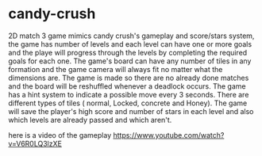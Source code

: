 # candy-crush
2D match 3 game mimics candy crush's gameplay and score/stars system, the game has number of levels and each level can
have one or more goals and the playe will progress through the levels by completing the required goals for each one.
The game's board can have any number of tiles in any formation and the game camera will always fit no matter what the dimensions are.
The game is made so there are no already done matches and the board will be reshuffled whenever a deadlock occurs.
The game has a hint system to indicate a possible move every 3 seconds.
There are different types of tiles ( normal, Locked, concrete and Honey).
The game will save the player's high score and number of stars in each level and also which levels are already passed and which aren't.

here is a video of the gameplay
https://www.youtube.com/watch?v=V6R0LQ3lzXE
